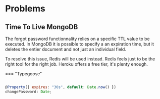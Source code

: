 # Problems

## Time To Live MongoDB

The forgot password functionnality relies on a specific TTL value to be executed. In MongoDB it is possible to specify a an expiration time, but it deletes the entier document and not just an individual field.

To resolve this issue, Redis will be used instead. Redis feels just to be the right tool for the right job. Heroku offers a free tier, it's plenty enough.

=== "Typegoose"

```javascript

@Property({ expires: "30s", default: Date.now() })
changePassword: Date;
```
